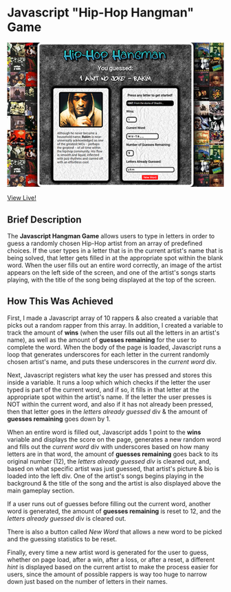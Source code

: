# Javascript "Hip-Hop Hangman" Game


![Hip-Hop Hangman](assets/images/hangman_game.png)

 [View Live!](https://bereznd1.github.io/Hip-Hop-Hangman/) 


## Brief Description

The **Javascript Hangman Game** allows users to type in letters in order to guess a randomly chosen Hip-Hop artist from an array of predefined choices. If the user types in a letter that is in the current artist's name that is being solved, that letter gets filled in at the appropriate spot within the blank word. When the user fills out an entire word correctly, an image of the artist appears on the left side of the screen, and one of the artist's songs starts playing, with the title of the song being displayed at the top of the screen.

## How This Was Achieved

First, I made a Javascript array of 10 rappers & also created a variable that picks out a random rapper from this array.  In addition, I created a variable to track the amount of **wins** (when the user fills out all the letters in an artist's name), as well as the amount of **guesses remaining** for the user to complete the word. When the body of the page is loaded, Javascript runs a loop that generates underscores for each letter in the current randomly chosen artist's name, and puts these underscores in the *current word* div. 

Next, Javascript registers what key the user has pressed and stores this inside a variable. It runs a loop which which checks if the letter the user typed is part of the current word, and if so, it fills in that letter at the appropriate spot within the artist's name. If the letter the user presses is NOT within the current word, and also if it has not already been pressed, then that letter goes in the *letters already guessed* div & the amount of **guesses remaining** goes down by 1. 

When an entire word is filled out, Javascript adds 1 point to the **wins** variable and displays the score on the page, generates a new random word and fills out the *current word* div with underscores based on how many letters are in that word, the amount of **guesses remaining** goes back to its original number (12), the *letters already guessed div* is cleared out, and, based on what specific artist was just guessed, that artist's picture & bio is loaded into the left div. One of the artist's songs begins playing in the background & the title of the song and the artist is also displayed above the main gameplay section.

If a user runs out of guesses before filling out the current word, another word is generated, the amount of **guesses remaining** is reset to 12, and the *letters already guessed* div is cleared out. 

There is also a button called *New Word* that allows a new word to be picked and the guessing statistics to be reset. 

Finally, every time a new artist word is generated for the user to guess, whether on page load, after a win, after a loss, or after a reset, a different *hint* is displayed based on the current artist to make the process easier for users, since the amount of possible rappers is way too huge to narrow down just based on the number of letters in their names. 